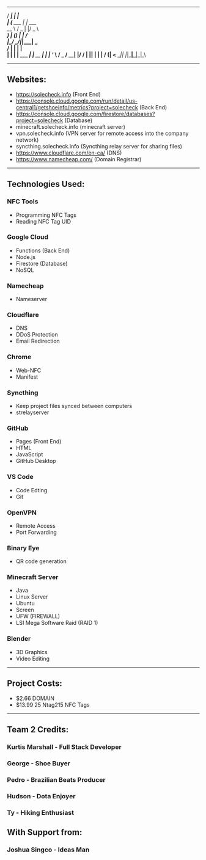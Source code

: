 
   _____       _              
  / ____|     | |             
 | (___   ___ | | ___         
  \___ \ / _ \| |/ _ \        
  ____) | (_) | |  __/        
 |_____/ \___/|_|\___|   _    
  / ____| |             | |   
 | |    | |__   ___  ___| | __
 | |    | '_ \ / _ \/ __| |/ /
 | |____| | | |  __/ (__|   < 
  \_____|_| |_|\___|\___|_|\_\
                              
---------------------------------------------------------

## Websites:
- https://solecheck.info (Front End)
- https://console.cloud.google.com/run/detail/us-central1/getshoeinfo/metrics?project=solecheck (Back End)
- https://console.cloud.google.com/firestore/databases?project=solecheck (Database)
- minecraft.solecheck.info (minecraft server)
- vpn.solecheck.info (VPN server for remote access into the company network)
- syncthing.solecheck.info (Syncthing relay server for sharing files)
- https://www.cloudflare.com/en-ca/ (DNS)
- https://www.namecheap.com/ (Domain Registrar)

---------------------------------------------------------

## Technologies Used:


### NFC Tools
- Programming NFC Tags
- Reading NFC Tag UID

### Google Cloud
- Functions (Back End)
- Node.js
- Firestore (Database)
- NoSQL

### Namecheap
- Nameserver

### Cloudflare
- DNS  
- DDoS Protection  
- Email Redirection

### Chrome
- Web-NFC  
- Manifest  

### Syncthing
- Keep project files synced between computers
- strelayserver

### GitHub
- Pages (Front End)  
- HTML  
- JavaScript  
- GitHub Desktop  

### VS Code
- Code Edting
- Git  

### OpenVPN
- Remote Access
- Port Forwarding

### Binary Eye
- QR code generation

### Minecraft Server
- Java 
- Linux Server
- Ubuntu
- Screen
- UFW (FIREWALL)
- LSI Mega Software Raid (RAID 1)

### Blender
- 3D Graphics
- Video Editing

---------------------------------------------------------

## Project Costs:
- $2.66 DOMAIN
- $13.99 25 Ntag215 NFC Tags

---------------------------------------------------------

## Team 2 Credits:

### Kurtis Marshall - Full Stack Developer
### George - Shoe Buyer
### Pedro - Brazilian Beats Producer
### Hudson - Dota Enjoyer
### Ty - Hiking Enthusiast

## With Support from:

### Joshua Singco - Ideas Man  